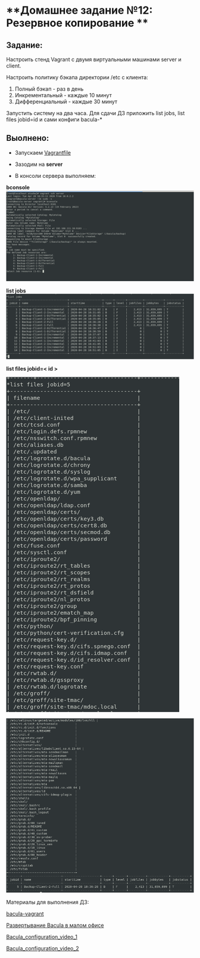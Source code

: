 # **Домашнее задание №12: Резервное копирование **



## **Задание:**

Настроить стенд Vagrant с двумя виртуальными машинами server и client.

Настроить политику бэкапа директории /etc с клиента:
1) Полный бэкап - раз в день
2) Инкрементальный - каждые 10 минут
3) Дифференциальный - каждые 30 минут

Запустить систему на два часа. Для сдачи ДЗ приложить list jobs, list files jobid=id
и сами конфиги bacula-*




## **Выолнено:**

-  Запускаем [Vagrantfile](./Vagrantfile)

-  Зазодим на **server**

-  В консоли сервера выполняем:

**bconsole**
![bconsole](./screens/Screen_1.png)


**list jobs**
![list jobs](./screens/Screen_2.png)





**list files jobid=< id >**

![list files jobid=id](./screens/Screen_3.png)



![list files jobid=id](./screens/Screen_4.png)


Материалы для выполнения ДЗ:

[bacula-vagrant](https://github.com/haf/vagrant-bacula)

[Развертывание Bacula в малом офисе](https://antiskleroz.pp.ua/it/bacula)

[Bacula_configuration_video_1](https://www.youtube.com/watch?v=yNqRukupEXA)

[Bacula_configuration_video_2](https://www.youtube.com/watch?v=xbWB-bmT53Q&t=345s)

